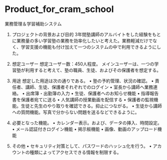 # Product_for_cram_school

業務管理＆学習補助システム

1.	プロジェクトの背景および目的
3年間塾講師のアルバイトをした経験をもとに業務量の多い学習塾の業務を効率化したいと考えた。業務軽減だけでなく、学習支援の機能も付け加えて一つのシステムの中で利用できるようにした。

2.	想定ユーザー
想定ユーザー数：450人程度。
メインユーザーは、一つの学習塾が利用すると考えて、塾の職員、生徒、およびその保護者を想定する。

3.	用途
想定した用途は次の通りである。
•	塾の予約管理、状況の確認。
•	責任者、講師、生徒、保護者それぞれでのログイン
•	室長から講師へ業務連絡。
•	出席簿・出勤簿の入力
•	生徒、保護者へのお知らせ機能
•	指導報告書を保護者宛てに送る
•	人気講師の授業動画を配信する
•	保護者の監視機能。生徒と先生のやり取りを確認できる。抑止につながる。
•	生徒から講師への質問機能。写真で分からない問題を送るなどできるように。

4.  必要となった機能。
•	カレンダー表示。および、データの挿入、時間設定。
•	メール認証付きログイン機能
•	掲示板機能
•	画像、動画のアップロード機能

5.	その他
•	セキュリティ対策として、パスワードのハッシュ化を行う。
•	アカウントの種類によってアクセスできる情報を制限する。
